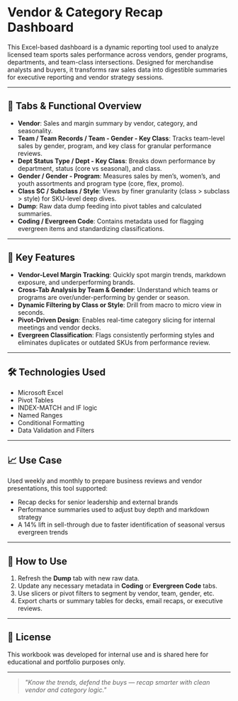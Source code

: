 # Vendor & Category Recap Dashboard

This Excel-based dashboard is a dynamic reporting tool used to analyze licensed team sports sales performance across vendors, gender programs, departments, and team-class intersections. Designed for merchandise analysts and buyers, it transforms raw sales data into digestible summaries for executive reporting and vendor strategy sessions.

---

## 📁 Tabs & Functional Overview

- **Vendor**: Sales and margin summary by vendor, category, and seasonality.
- **Team / Team Records / Team - Gender - Key Class**: Tracks team-level sales by gender, program, and key class for granular performance reviews.
- **Dept Status Type / Dept - Key Class**: Breaks down performance by department, status (core vs seasonal), and class.
- **Gender / Gender - Program**: Measures sales by men’s, women’s, and youth assortments and program type (core, flex, promo).
- **Class SC / Subclass / Style**: Views by finer granularity (class > subclass > style) for SKU-level deep dives.
- **Dump**: Raw data dump feeding into pivot tables and calculated summaries.
- **Coding / Evergreen Code**: Contains metadata used for flagging evergreen items and standardizing classifications.

---

## 🔹 Key Features

- **Vendor-Level Margin Tracking**: Quickly spot margin trends, markdown exposure, and underperforming brands.
- **Cross-Tab Analysis by Team & Gender**: Understand which teams or programs are over/under-performing by gender or season.
- **Dynamic Filtering by Class or Style**: Drill from macro to micro view in seconds.
- **Pivot-Driven Design**: Enables real-time category slicing for internal meetings and vendor decks.
- **Evergreen Classification**: Flags consistently performing styles and eliminates duplicates or outdated SKUs from performance review.

---

## 🛠️ Technologies Used

- Microsoft Excel
- Pivot Tables
- INDEX-MATCH and IF logic
- Named Ranges
- Conditional Formatting
- Data Validation and Filters

---

## 📈 Use Case

Used weekly and monthly to prepare business reviews and vendor presentations, this tool supported:
- Recap decks for senior leadership and external brands
- Performance summaries used to adjust buy depth and markdown strategy
- A 14% lift in sell-through due to faster identification of seasonal versus evergreen trends

---

## 🚀 How to Use

1. Refresh the **Dump** tab with new raw data.
2. Update any necessary metadata in **Coding** or **Evergreen Code** tabs.
3. Use slicers or pivot filters to segment by vendor, team, gender, etc.
4. Export charts or summary tables for decks, email recaps, or executive reviews.

---

## 📄 License

This workbook was developed for internal use and is shared here for educational and portfolio purposes only.

---

> *"Know the trends, defend the buys — recap smarter with clean vendor and category logic."*

